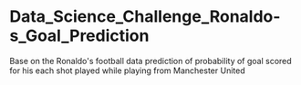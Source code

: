# Data_Science_Challenge_Ronaldo-s_Goal_Prediction
Base on the Ronaldo's football data prediction of probability of goal scored for his each shot played while playing from Manchester United
